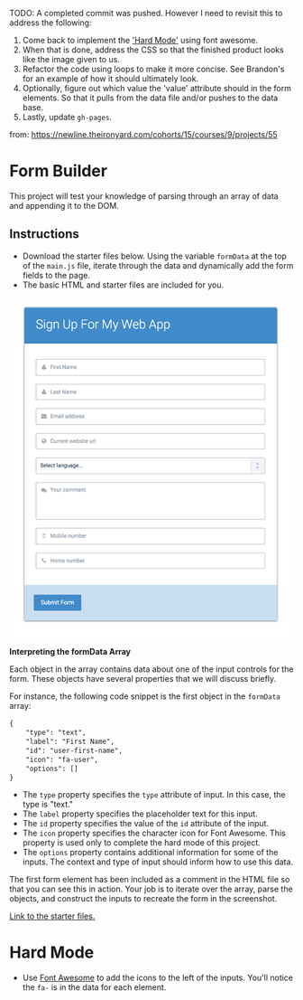 TODO:
A completed commit was pushed. However I need to revisit this to address the following:
1. Come back to implement the ['Hard Mode'](#hard-mode) using font awesome.
2. When that is done, address the CSS so that the finished product looks like the image given to us.
3. Refactor the code using loops to make it more concise. See Brandon's for an example of how it should ultimately look.
4. Optionally, figure out which value the 'value' attribute should in the form elements. So that it pulls from the data file and/or pushes to the data base.
5. Lastly, update `gh-pages`.

from: https://newline.theironyard.com/cohorts/15/courses/9/projects/55

# Form Builder
This project will test your knowledge of parsing through an array of data and appending it to the DOM.

## Instructions

* Download the starter files below. Using the variable `formData` at the top of the `main.js` file, iterate through the data and dynamically add the form fields to the page.
* The basic HTML and starter files are included for you.

![Image of what it needs to look like. (Link is broken.)](./images/d9868595-full.png)

**Interpreting the formData Array**

Each object in the array contains data about one of the input controls for the form. These objects have several properties that we will discuss briefly.

For instance, the following code snippet is the first object in the `formData` array:

```
{    
    "type": "text",
    "label": "First Name",
    "id": "user-first-name",
    "icon": "fa-user",
    "options": []
}
```

* The `type` property specifies the `type` attribute of input. In this case, the type is "text."
* The `label` property specifies the placeholder text for this input.
* The `id` property specifies the value of the `id` attribute of the input.
* The `icon` property specifies the character icon for Font Awesome. This property is used only to complete the hard mode of this project.
* The `options` property contains additional information for some of the inputs. The context and type of input should inform how to use this data.

The first form element has been included as a comment in the HTML file so that you can see this in action. Your job is to iterate over the array, parse the objects, and construct the inputs to recreate the form in the screenshot.

[Link to the starter files.](https://github.com/JamieBort/FormBuilder/tree/master/SourceFiles/starter_files)

# Hard Mode

* Use [Font Awesome](http://fontawesome.io/) to add the icons to the left of the inputs. You'll notice the `fa-` is in the data for each element.
